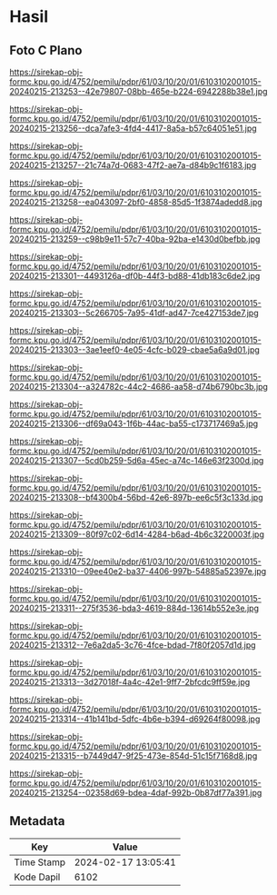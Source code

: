 # Hasil

## Foto C Plano

https://sirekap-obj-formc.kpu.go.id/4752/pemilu/pdpr/61/03/10/20/01/6103102001015-20240215-213253--42e79807-08bb-465e-b224-6942288b38e1.jpg

https://sirekap-obj-formc.kpu.go.id/4752/pemilu/pdpr/61/03/10/20/01/6103102001015-20240215-213256--dca7afe3-4fd4-4417-8a5a-b57c64051e51.jpg

https://sirekap-obj-formc.kpu.go.id/4752/pemilu/pdpr/61/03/10/20/01/6103102001015-20240215-213257--21c74a7d-0683-47f2-ae7a-d84b9c1f6183.jpg

https://sirekap-obj-formc.kpu.go.id/4752/pemilu/pdpr/61/03/10/20/01/6103102001015-20240215-213258--ea043097-2bf0-4858-85d5-1f3874adedd8.jpg

https://sirekap-obj-formc.kpu.go.id/4752/pemilu/pdpr/61/03/10/20/01/6103102001015-20240215-213259--c98b9e11-57c7-40ba-92ba-e1430d0befbb.jpg

https://sirekap-obj-formc.kpu.go.id/4752/pemilu/pdpr/61/03/10/20/01/6103102001015-20240215-213301--4493126a-df0b-44f3-bd88-41db183c6de2.jpg

https://sirekap-obj-formc.kpu.go.id/4752/pemilu/pdpr/61/03/10/20/01/6103102001015-20240215-213303--5c266705-7a95-41df-ad47-7ce427153de7.jpg

https://sirekap-obj-formc.kpu.go.id/4752/pemilu/pdpr/61/03/10/20/01/6103102001015-20240215-213303--3ae1eef0-4e05-4cfc-b029-cbae5a6a9d01.jpg

https://sirekap-obj-formc.kpu.go.id/4752/pemilu/pdpr/61/03/10/20/01/6103102001015-20240215-213304--a324782c-44c2-4686-aa58-d74b6790bc3b.jpg

https://sirekap-obj-formc.kpu.go.id/4752/pemilu/pdpr/61/03/10/20/01/6103102001015-20240215-213306--df69a043-1f6b-44ac-ba55-c173717469a5.jpg

https://sirekap-obj-formc.kpu.go.id/4752/pemilu/pdpr/61/03/10/20/01/6103102001015-20240215-213307--5cd0b259-5d6a-45ec-a74c-146e63f2300d.jpg

https://sirekap-obj-formc.kpu.go.id/4752/pemilu/pdpr/61/03/10/20/01/6103102001015-20240215-213308--bf4300b4-56bd-42e6-897b-ee6c5f3c133d.jpg

https://sirekap-obj-formc.kpu.go.id/4752/pemilu/pdpr/61/03/10/20/01/6103102001015-20240215-213309--80f97c02-6d14-4284-b6ad-4b6c3220003f.jpg

https://sirekap-obj-formc.kpu.go.id/4752/pemilu/pdpr/61/03/10/20/01/6103102001015-20240215-213310--09ee40e2-ba37-4406-997b-54885a52397e.jpg

https://sirekap-obj-formc.kpu.go.id/4752/pemilu/pdpr/61/03/10/20/01/6103102001015-20240215-213311--275f3536-bda3-4619-884d-13614b552e3e.jpg

https://sirekap-obj-formc.kpu.go.id/4752/pemilu/pdpr/61/03/10/20/01/6103102001015-20240215-213312--7e6a2da5-3c76-4fce-bdad-7f80f2057d1d.jpg

https://sirekap-obj-formc.kpu.go.id/4752/pemilu/pdpr/61/03/10/20/01/6103102001015-20240215-213313--3d27018f-4a4c-42e1-9ff7-2bfcdc9ff59e.jpg

https://sirekap-obj-formc.kpu.go.id/4752/pemilu/pdpr/61/03/10/20/01/6103102001015-20240215-213314--41b141bd-5dfc-4b6e-b394-d69264f80098.jpg

https://sirekap-obj-formc.kpu.go.id/4752/pemilu/pdpr/61/03/10/20/01/6103102001015-20240215-213315--b7449d47-9f25-473e-854d-51c15f7168d8.jpg

https://sirekap-obj-formc.kpu.go.id/4752/pemilu/pdpr/61/03/10/20/01/6103102001015-20240215-213254--02358d69-bdea-4daf-992b-0b87df77a391.jpg


## Metadata

| Key        | Value               |
| ---------- | ------------------- |
| Time Stamp | 2024-02-17 13:05:41 |
| Kode Dapil | 6102                |



